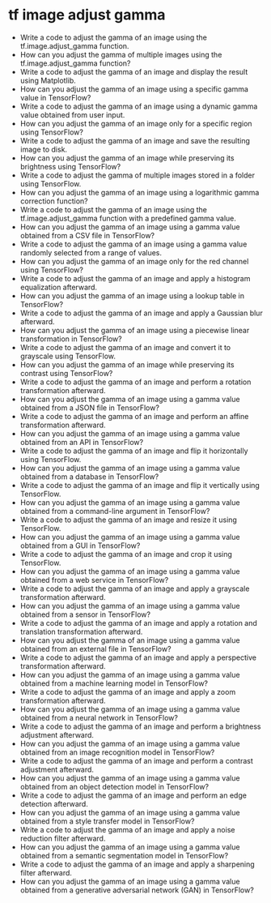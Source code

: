 # tf image adjust gamma

- Write a code to adjust the gamma of an image using the tf.image.adjust_gamma function.
- How can you adjust the gamma of multiple images using the tf.image.adjust_gamma function?
- Write a code to adjust the gamma of an image and display the result using Matplotlib.
- How can you adjust the gamma of an image using a specific gamma value in TensorFlow?
- Write a code to adjust the gamma of an image using a dynamic gamma value obtained from user input.
- How can you adjust the gamma of an image only for a specific region using TensorFlow?
- Write a code to adjust the gamma of an image and save the resulting image to disk.
- How can you adjust the gamma of an image while preserving its brightness using TensorFlow?
- Write a code to adjust the gamma of multiple images stored in a folder using TensorFlow.
- How can you adjust the gamma of an image using a logarithmic gamma correction function?
- Write a code to adjust the gamma of an image using the tf.image.adjust_gamma function with a predefined gamma value.
- How can you adjust the gamma of an image using a gamma value obtained from a CSV file in TensorFlow?
- Write a code to adjust the gamma of an image using a gamma value randomly selected from a range of values.
- How can you adjust the gamma of an image only for the red channel using TensorFlow?
- Write a code to adjust the gamma of an image and apply a histogram equalization afterward.
- How can you adjust the gamma of an image using a lookup table in TensorFlow?
- Write a code to adjust the gamma of an image and apply a Gaussian blur afterward.
- How can you adjust the gamma of an image using a piecewise linear transformation in TensorFlow?
- Write a code to adjust the gamma of an image and convert it to grayscale using TensorFlow.
- How can you adjust the gamma of an image while preserving its contrast using TensorFlow?
- Write a code to adjust the gamma of an image and perform a rotation transformation afterward.
- How can you adjust the gamma of an image using a gamma value obtained from a JSON file in TensorFlow?
- Write a code to adjust the gamma of an image and perform an affine transformation afterward.
- How can you adjust the gamma of an image using a gamma value obtained from an API in TensorFlow?
- Write a code to adjust the gamma of an image and flip it horizontally using TensorFlow.
- How can you adjust the gamma of an image using a gamma value obtained from a database in TensorFlow?
- Write a code to adjust the gamma of an image and flip it vertically using TensorFlow.
- How can you adjust the gamma of an image using a gamma value obtained from a command-line argument in TensorFlow?
- Write a code to adjust the gamma of an image and resize it using TensorFlow.
- How can you adjust the gamma of an image using a gamma value obtained from a GUI in TensorFlow?
- Write a code to adjust the gamma of an image and crop it using TensorFlow.
- How can you adjust the gamma of an image using a gamma value obtained from a web service in TensorFlow?
- Write a code to adjust the gamma of an image and apply a grayscale transformation afterward.
- How can you adjust the gamma of an image using a gamma value obtained from a sensor in TensorFlow?
- Write a code to adjust the gamma of an image and apply a rotation and translation transformation afterward.
- How can you adjust the gamma of an image using a gamma value obtained from an external file in TensorFlow?
- Write a code to adjust the gamma of an image and apply a perspective transformation afterward.
- How can you adjust the gamma of an image using a gamma value obtained from a machine learning model in TensorFlow?
- Write a code to adjust the gamma of an image and apply a zoom transformation afterward.
- How can you adjust the gamma of an image using a gamma value obtained from a neural network in TensorFlow?
- Write a code to adjust the gamma of an image and perform a brightness adjustment afterward.
- How can you adjust the gamma of an image using a gamma value obtained from an image recognition model in TensorFlow?
- Write a code to adjust the gamma of an image and perform a contrast adjustment afterward.
- How can you adjust the gamma of an image using a gamma value obtained from an object detection model in TensorFlow?
- Write a code to adjust the gamma of an image and perform an edge detection afterward.
- How can you adjust the gamma of an image using a gamma value obtained from a style transfer model in TensorFlow?
- Write a code to adjust the gamma of an image and apply a noise reduction filter afterward.
- How can you adjust the gamma of an image using a gamma value obtained from a semantic segmentation model in TensorFlow?
- Write a code to adjust the gamma of an image and apply a sharpening filter afterward.
- How can you adjust the gamma of an image using a gamma value obtained from a generative adversarial network (GAN) in TensorFlow?